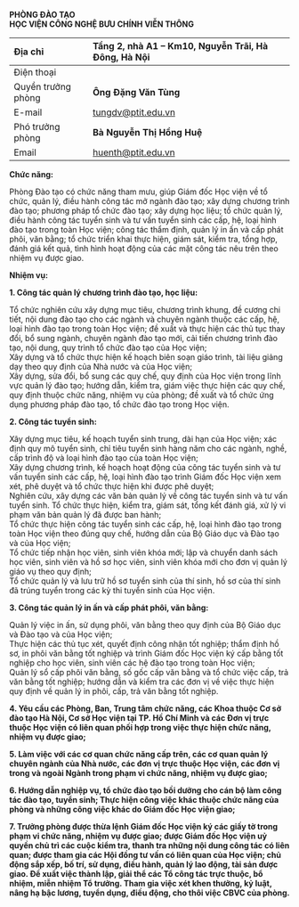 **PHÒNG ĐÀO TẠO**  
**HỌC VIỆN CÔNG NGHỆ BƯU CHÍNH VIỄN THÔNG**

| Địa chỉ |  Tầng 2, nhà A1 – Km10, Nguyễn Trãi, Hà Đông, Hà Nội |
| :---- | :---- |
| Điện thoại |  |
| Quyền trưởng phòng | **Ông Đặng Văn Tùng** |
| E-mail | tungdv@ptit.edu.vn |
| Phó trưởng phòng | **Bà Nguyễn Thị Hồng Huệ** |
| Email | huenth@ptit.edu.vn |

**Chức năng:**

Phòng Đào tạo có chức năng  tham mưu, giúp Giám đốc Học viện về tổ chức, quản lý, điều hành công tác mở  ngành đào tạo; xây dựng chương trình đào tạo; phương pháp tổ chức đào tạo; xây  dựng học liệu; tổ chức quản lý, điều hành công tác tuyển sinh và tư vấn tuyển  sinh các cấp, hệ, loại hình đào tạo trong toàn Học viện; công tác thẩm định,  quản lý in ấn và cấp phát phôi, văn bằng; tổ chức triển khai thực hiện, giám  sát, kiểm tra, tổng hợp, đánh giá kết quả, tình hình hoạt động của các mặt công  tác nêu trên theo nhiệm vụ được giao.

**Nhiệm vụ:**

**1\. Công tác quản lý chương trình đào tạo, học liệu:**

Tổ chức nghiên  cứu xây dựng mục tiêu, chương trình khung, đề cương chi tiết, nội dung đào tạo  cho các ngành và chuyên ngành thuộc các cấp, hệ, loại hình đào tạo trong toàn  Học viện; đề xuất và thực hiện các thủ tục thay đổi, bổ sung ngành, chuyên  ngành đào tạo mới, cải tiến chương trình đào tạo, nội dung, quy trình tổ chức  đào tạo của Học viện;  
Xây dựng và tổ  chức thực hiện kế hoạch biên soạn giáo trình, tài liệu giảng dạy theo quy định  của Nhà nước và của Học viện;  
Xây dựng, sửa  đổi, bổ sung các quy chế, quy định của Học viện trong lĩnh vực quản lý đào tạo;  hướng dẫn, kiểm tra, giám việc thực hiện các quy chế, quy định thuộc chức năng,  nhiệm vụ của phòng; đề xuất và tổ chức ứng dụng phương pháp đào tạo, tổ chức  đào tạo trong Học viện.

**2\. Công tác tuyển sinh:**

Xây dựng mục  tiêu, kế hoạch tuyển sinh trung, dài hạn của Học viện; xác định quy mô tuyển  sinh, chỉ tiêu tuyển sinh hàng năm cho các ngành, nghề, cấp trình độ và loại  hình đào tạo của toàn Học viện;  
Xây dựng chương  trình, kế hoạch hoạt động của công tác tuyển sinh và tư vấn tuyển sinh các cấp,  hệ, loại hình đào tạo trình Giám đốc Học viện xem xét, phê duyệt và tổ chức  thực hiện khi được phê duyệt;  
Nghiên cứu, xây  dựng các văn bản quản lý về công tác tuyển sinh và tư vấn tuyển sinh. Tổ chức  thực hiện, kiểm tra, giám sát, tổng kết đánh giá, xử lý vi phạm văn bản quản lý  đã được ban hành;  
Tổ chức thực hiện  công tác tuyển sinh các cấp, hệ, loại hình đào tạo trong toàn Học viện theo  đúng quy chế, hướng dẫn của Bộ Giáo dục và Đào tạo và của Học viện;  
Tổ chức tiếp nhận  học viên, sinh viên khóa mới; lập và chuyển danh sách học viên, sinh viên và hồ  sơ học viên, sinh viên khóa mới cho đơn vị quản lý giáo vụ theo quy định;  
Tổ chức quản lý  và lưu trữ hồ sơ tuyển sinh của thí sinh, hồ sơ của thí sinh đã trúng tuyển  trong các kỳ thi tuyển sinh của Học viện.

**3\. Công tác quản lý in ấn và cấp phát phôi, văn bằng:**

Quản lý việc in  ấn, sử dụng phôi, văn bằng theo quy định của Bộ Giáo dục và Đào tạo và của Học  viện;  
Thực hiện các thủ  tục xét, quyết định công nhận tốt nghiệp; thẩm định hồ sơ, in phôi văn bằng tốt  nghiệp và trình Giám đốc Học viện ký cấp bằng tốt nghiệp cho học viên, sinh  viên các hệ đào tạo trong toàn Học viện;  
Quản lý sổ cấp  phôi văn bằng, số gốc cấp văn bằng và tổ chức việc cấp, trả văn bằng tốt  nghiệp; hướng dẫn và kiểm tra các đơn vị về việc thực hiện quy định về quản lý  in phôi, cấp, trả văn bằng tốt nghiệp.

**4\. Yêu cầu các Phòng, Ban, Trung tâm chức năng, các Khoa  thuộc Cơ sở đào tạo Hà Nội, Cơ sở Học viện tại TP. Hồ Chí Minh và các Đơn vị  trực thuộc Học viện có liên quan phối hợp trong việc thực hiện chức năng, nhiệm  vụ được giao;**

  **5\. Làm việc với các cơ quan chức năng cấp trên, các cơ  quan quản lý chuyên ngành của Nhà nước, các đơn vị trực thuộc Học viện, các đơn  vị trong và ngoài Ngành trong phạm vi chức năng, nhiệm vụ được giao;**

  **6\. Hướng dẫn nghiệp vụ, tổ chức đào tạo bồi dưỡng cho cán  bộ làm công tác đào tạo, tuyển sinh; Thực hiện công việc khác thuộc chức năng  của phòng và những công việc khác do Giám đốc Học viện giao;**

  **7\. Trưởng phòng được thừa lệnh Giám đốc Học viện ký các  giấy tờ trong phạm vi chức năng, nhiệm vụ được giao; được Giám đốc Học viện uỷ  quyền chủ trì các cuộc kiểm tra, thanh tra những nội dung công tác có liên  quan; được tham gia các Hội đồng tư vấn có liên quan của Học viện; chủ động sắp  xếp, bố trí, sử dụng, điều hành, quản lý lao động, tài sản được giao. Đề xuất  việc thành lập, giải thể các Tổ công tác trực thuộc, bổ nhiệm, miễn nhiệm Tổ  trưởng. Tham gia việc xét khen thưởng, kỷ luật, nâng hạ bậc lương, tuyển dụng,  điều động, cho thôi việc CBVC của phòng.**